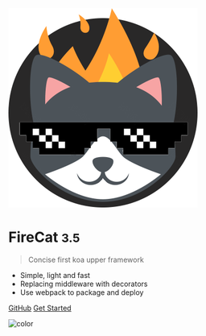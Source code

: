 <!-- _coverpage.md -->

![logo](_media/icon.png ':size=200px')

# FireCat <small>3.5</small>

> Concise first koa upper framework

- Simple, light and fast
- Replacing middleware with decorators
- Use webpack to package and deploy

[GitHub](https://github.com/Jon-Millent/fire-cat)
[Get Started](#start)

![color](#f0f0f0)